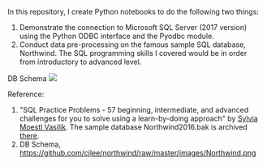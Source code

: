 In this repository, I create Python notebooks to do the following two things:
1. Demonstrate the connection to Microsoft SQL Server (2017 version) using the Python ODBC interface and the Pyodbc module.
2. Conduct data pre-processing on the famous sample SQL database, Northwind. The SQL programming skills I covered would be in order from introductory to advanced level. 

DB Schema
![](https://github.com/cjlee/northwind/raw/master/images/Northwind.png)

Reference: 
1. "SQL Practice Problems - 57 beginning, intermediate, and advanced challenges for you to solve using a learn-by-doing approach" by [Sylvia Moestl Vasilik](https://www.amazon.com/SQL-Practice-Problems-learn-doing-ebook/dp/B01N41VQFO). The sample database Northwind2016.bak is archived [there](https://github.com/cimentadaj/sql_practice/blob/master/Northwind2016.bak). 
2. DB Schema, https://github.com/cjlee/northwind/raw/master/images/Northwind.png
